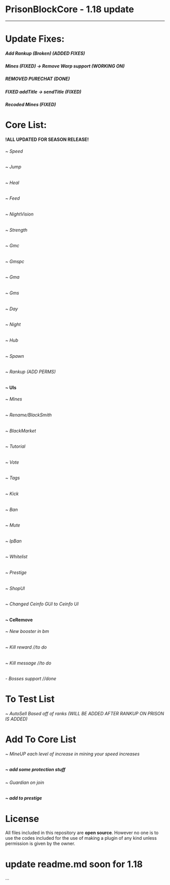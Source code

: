 # PrisonBlockCore - 1.18 update
-----------------

# Update Fixes:
##### Add Rankup (Broken) (ADDED FIXES)
##### Mines (FIXED) -> Remove Warp support (WORKING ON)
##### REMOVED PURECHAT (DONE)
##### FIXED addTitle -> sendTitle (FIXED)
##### Recoded Mines (FIXED)

# Core List:

#### !ALL UPDATED FOR SEASON RELEASE!
###### ~ Speed
###### ~ Jump
###### ~ Heal
###### ~ Feed
###### ~ NightVision
###### ~ Strength
###### ~ Gmc
###### ~ Gmspc
###### ~ Gma
###### ~ Gms
###### ~ Day
###### ~ Night
###### ~ Hub
###### ~ Spawn
###### ~ Rankup (ADD PERMS)
#### ~ UIs
###### ~ Mines
###### ~ Rename/BlackSmith
###### ~ BlackMarket
###### ~ Tutorial
###### ~ Vote
###### ~ Tags
###### ~ Kick
###### ~ Ban
###### ~ Mute
###### ~ IpBan
###### ~ Whitelist
###### ~ Prestige
###### ~ ShopUI
###### ~ Changed Ceinfo GUI to Ceinfo UI
#### ~ CeRemove
###### ~ New booster in bm
###### ~ Kill reward  //to do
###### ~ Kill message   //to do
###### - Bosses support //done

#
#
#
#
#

# To Test List

###### ~ AutoSell Based off of ranks (WILL BE ADDED AFTER RANKUP ON PRISON IS ADDED)
 
#
#
#
#
#

# Add To Core List

###### ~ MineUP each level of increase in mining your speed increases
##### ~ add some protection stuff 
###### ~ Guardian on join
##### ~ add to prestige

# License

All files included in this repository are **open source**.
However no one is to use the codes included for the use
of making a plugin of any kind unless permission is given
by the owner.

# update readme.md soon for 1.18


...
